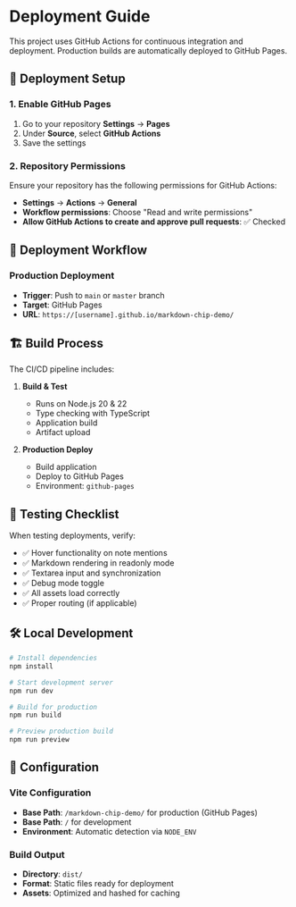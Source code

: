 # Deployment Guide

This project uses GitHub Actions for continuous integration and deployment. Production builds are automatically deployed to GitHub Pages.

## 🚀 Deployment Setup

### 1. Enable GitHub Pages

1. Go to your repository **Settings** → **Pages**
2. Under **Source**, select **GitHub Actions**
3. Save the settings

### 2. Repository Permissions

Ensure your repository has the following permissions for GitHub Actions:

- **Settings** → **Actions** → **General**
- **Workflow permissions**: Choose "Read and write permissions"
- **Allow GitHub Actions to create and approve pull requests**: ✅ Checked

## 🔄 Deployment Workflow

### Production Deployment

- **Trigger**: Push to `main` or `master` branch
- **Target**: GitHub Pages
- **URL**: `https://[username].github.io/markdown-chip-demo/`

## 🏗️ Build Process

The CI/CD pipeline includes:

1. **Build & Test**

   - Runs on Node.js 20 & 22
   - Type checking with TypeScript
   - Application build
   - Artifact upload

2. **Production Deploy**

   - Build application
   - Deploy to GitHub Pages
   - Environment: `github-pages`

## 📝 Testing Checklist

When testing deployments, verify:

- ✅ Hover functionality on note mentions
- ✅ Markdown rendering in readonly mode
- ✅ Textarea input and synchronization
- ✅ Debug mode toggle
- ✅ All assets load correctly
- ✅ Proper routing (if applicable)

## 🛠️ Local Development

```bash
# Install dependencies
npm install

# Start development server
npm run dev

# Build for production
npm run build

# Preview production build
npm run preview
```

## 🔧 Configuration

### Vite Configuration

- **Base Path**: `/markdown-chip-demo/` for production (GitHub Pages)
- **Base Path**: `/` for development
- **Environment**: Automatic detection via `NODE_ENV`

### Build Output

- **Directory**: `dist/`
- **Format**: Static files ready for deployment
- **Assets**: Optimized and hashed for caching
